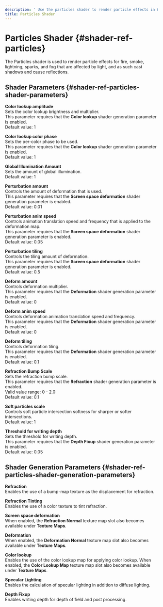 ```yaml
---
description: ' Use the particles shader to render particle effects in &ALYlong;. '
title: Particles Shader
---
```

# Particles Shader {#shader-ref-particles}

The Particles shader is used to render particle effects for fire, smoke, lightning, sparks, and fog that are affected by light, and as such cast shadows and cause reflections\.

## Shader Parameters {#shader-ref-particles-shader-parameters}

**Color lookup amplitude**  
Sets the color lookup brightness and multiplier\.  
This parameter requires that the **Color lookup** shader generation parameter is enabled\.  
Default value: 1

**Color lookup color phase**  
Sets the per\-color phase to be used\.  
This parameter requires that the **Color lookup** shader generation parameter is enabled\.  
Default value: 1

**Global Illumination Amount**  
Sets the amount of global illumination\.  
Default value: 1

**Perturbation amount**  
Controls the amount of deformation that is used\.  
This parameter requires that the **Screen space deformation** shader generation parameter is enabled\.  
Default value: 0\.01

**Perturbation anim speed**  
Controls animation translation speed and frequency that is applied to the deformation map\.  
This parameter requires that the **Screen space deformation** shader generation parameter is enabled\.  
Default value: 0\.05

**Perturbation tiling**  
Controls the tiling amount of deformation\.  
This parameter requires that the **Screen space deformation** shader generation parameter is enabled\.  
Default value: 0\.5

**Deform amount**  
Controls deformation multiplier\.  
This parameter requires that the **Deformation** shader generation parameter is enabled\.  
Default value: 0

**Deform anim speed**  
Controls deformation animation translation speed and frequency\.  
This parameter requires that the **Deformation** shader generation parameter is enabled\.  
Default value: 0

**Deform tiling**  
Controls deformation tiling\.  
This parameter requires that the **Deformation** shader generation parameter is enabled\.  
Default value: 0\.1

**Refraction Bump Scale**  
Sets the refraction bump scale\.  
This parameter requires that the **Refraction** shader generation parameter is enabled\.  
Valid value range: 0 \- 2\.0  
Default value: 0\.1

**Soft particles scale**  
Controls soft particle intersection softness for sharper or softer intersections\.  
Default value: 1

**Threshold for writing depth**  
Sets the threshold for writing depth\.  
This parameter requires that the **Depth Fixup** shader generation parameter is enabled\.  
Default value: 0\.05

## Shader Generation Parameters {#shader-ref-particles-shader-generation-parameters}

**Refraction**  
Enables the use of a bump\-map texture as the displacement for refraction\.

**Refraction Tinting**  
Enables the use of a color texture to tint refraction\.

**Screen space deformation**  
When enabled, the **Refraction Normal** texture map slot also becomes available under **Texture Maps**\.

**Deformation**  
When enabled, the **Deformation Normal** texture map slot also becomes available under **Texture Maps**\.

**Color lookup**  
Enables the use of the color lookup map for applying color lookup\. When enabled, the **Color Lookup Map** texture map slot also becomes available under **Texture Maps**\.

**Specular Lighting**  
Enables the calculation of specular lighting in addition to diffuse lighting\.

**Depth Fixup**  
Enables writing depth for depth of field and post processing\.